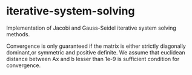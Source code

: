 # iterative-system-solving
Implementation of Jacobi and Gauss-Seidel iterative system solving methods.

Convergence is only guaranteed if the matrix is either strictly diagonally dominant,or symmetric and positive definite. 
We assume that euclidean distance between Ax and b lesser than 1e-9 is sufficient condition for convergence.
